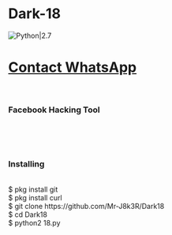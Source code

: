 # Dark-18
![Python|2.7](https://img.shields.io/badge/Python-2.7-blue.svg)
<br><h1><a href="https://wa.me/6282322405139">Contact WhatsApp </a></h1><br><h3> Facebook  Hacking Tool</h3><br>
<br><br>
<h3>Installing</h3><br>
$ pkg install git<br>
$ pkg install curl<br>
$ git clone https://github.com/Mr-J8k3R/Dark18<br>
$ cd Dark18<br>
$ python2 18.py<br>

 
